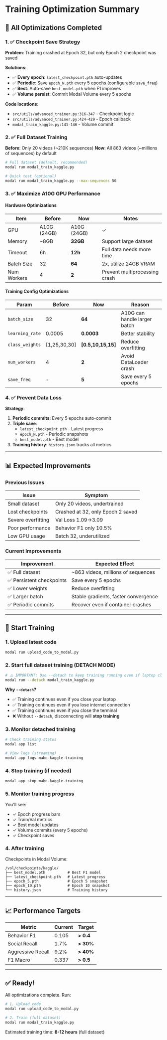 # Training Optimization Summary

## 🚀 All Optimizations Completed

### 1. ✅ Checkpoint Save Strategy

**Problem**: Training crashed at Epoch 32, but only Epoch 2 checkpoint was saved

**Solutions**:
- ✅ **Every epoch**: `latest_checkpoint.pth` auto-updates
- ✅ **Periodic**: Save `epoch_N.pth` every 5 epochs (configurable `save_freq`)
- ✅ **Best**: Auto-save `best_model.pth` when F1 improves
- ✅ **Volume persist**: Commit Modal Volume every 5 epochs

**Code locations**:
- `src/utils/advanced_trainer.py:316-347` - Checkpoint logic
- `src/utils/advanced_trainer.py:424-429` - Epoch callback
- `modal_train_kaggle.py:141-146` - Volume commit

### 2. ✅ Full Dataset Training

**Before**: Only 20 videos (~210K sequences)
**Now**: All 863 videos (~millions of sequences) by default

```bash
# Full dataset (default, recommended)
modal run modal_train_kaggle.py

# Quick test (optional)
modal run modal_train_kaggle.py --max-sequences 50
```

### 3. ✅ Maximize A10G GPU Performance

#### Hardware Optimizations

| Item | Before | Now | Notes |
|------|--------|-----|-------|
| GPU | A10G (24GB) | A10G (24GB) | ✓ |
| Memory | ~8GB | **32GB** | Support large dataset |
| Timeout | 6h | **12h** | Full data needs more time |
| Batch Size | 32 | **64** | 2x, utilize 24GB VRAM |
| Num Workers | 4 | **2** | Prevent multiprocessing crash |

#### Training Config Optimizations

| Param | Before | Now | Reason |
|-------|--------|-----|--------|
| `batch_size` | 32 | **64** | A10G can handle larger batch |
| `learning_rate` | 0.0005 | **0.0003** | Better stability |
| `class_weights` | [1,25,30,30] | **[0.5,10,15,15]** | Reduce overfitting |
| `num_workers` | 4 | **2** | Avoid DataLoader crash |
| `save_freq` | - | **5** | Save every 5 epochs |

### 4. ✅ Prevent Data Loss

**Strategy**:
1. **Periodic commits**: Every 5 epochs auto-commit
2. **Triple save**:
   - `latest_checkpoint.pth` - Latest progress
   - `epoch_N.pth` - Periodic snapshots
   - `best_model.pth` - Best model
3. **Training history**: `history.json` tracks all metrics

---

## 📊 Expected Improvements

### Previous Issues

| Issue | Symptom |
|-------|---------|
| Small dataset | Only 20 videos, undertrained |
| Lost checkpoints | Crashed at 32, only Epoch 2 saved |
| Severe overfitting | Val Loss 1.09→3.09 |
| Poor performance | Behavior F1 only 10.5% |
| Low GPU usage | Batch 32, underutilized |

### Current Improvements

| Improvement | Expected Effect |
|-------------|-----------------|
| ✅ Full dataset | ~863 videos, millions of sequences |
| ✅ Persistent checkpoints | Save every 5 epochs |
| ✅ Lower weights | Reduce overfitting |
| ✅ Larger batch | Stable gradients, faster convergence |
| ✅ Periodic commits | Recover even if container crashes |

---

## 🚀 Start Training

### 1. Upload latest code

```bash
modal run upload_code_to_modal.py
```

### 2. Start full dataset training (DETACH MODE)

```bash
# ⚠️ IMPORTANT: Use --detach to keep training running even if laptop closes
modal run --detach modal_train_kaggle.py
```

**Why `--detach`?**
- ✅ Training continues even if you close your laptop
- ✅ Training continues even if you lose internet connection
- ✅ Training continues even if you close the terminal
- ❌ Without `--detach`, disconnecting will **stop training**

### 3. Monitor detached training

```bash
# Check training status
modal app list

# View logs (streaming)
modal app logs mabe-kaggle-training
```

### 4. Stop training (if needed)

```bash
modal app stop mabe-kaggle-training
```

### 5. Monitor training progress

You'll see:
- ✓ Epoch progress bars
- ✓ Train/Val metrics
- ✓ Best model updates
- ✓ Volume commits (every 5 epochs)
- ✓ Checkpoint saves

### 4. After training

Checkpoints in Modal Volume:
```
/vol/checkpoints/kaggle/
├── best_model.pth          # Best F1 model
├── latest_checkpoint.pth   # Latest progress
├── epoch_5.pth             # Epoch 5 snapshot
├── epoch_10.pth            # Epoch 10 snapshot
└── history.json            # Training history
```

---

## 📈 Performance Targets

| Metric | Current | Target |
|--------|---------|--------|
| Behavior F1 | 0.105 | **> 0.4** |
| Social Recall | 1.7% | **> 30%** |
| Aggressive Recall | 9.2% | **> 40%** |
| F1 Macro | 0.337 | **> 0.5** |

---

## ✅ Ready!

All optimizations complete. Run:

```bash
# 1. Upload code
modal run upload_code_to_modal.py

# 2. Train (full dataset)
modal run modal_train_kaggle.py
```

Estimated training time: **8-12 hours** (full dataset)
